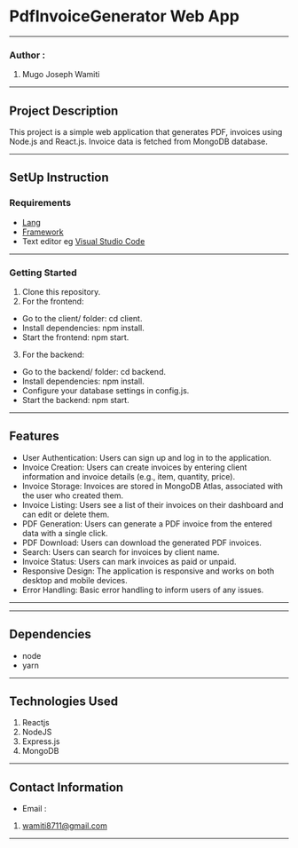 # PdfInvoiceGenerator Web App
*****
### Author :
1. Mugo Joseph Wamiti
****
## Project Description
This project is a simple web application that generates PDF,  invoices using Node.js and React.js. Invoice data is fetched from  MongoDB  database.
******
## SetUp Instruction
### Requirements
* [Lang](https://nodejs.org/en)
* [Framework](https://legacy.reactjs.org/)
* Text editor eg [Visual Studio Code](https://code.visualstudio.com/download)

*****

### Getting Started
1. Clone this repository.
2. For the frontend:
- Go to the client/ folder: cd client.
- Install dependencies: npm install.
- Start the frontend: npm start.

3. For the backend:
- Go to the backend/ folder: cd backend.
- Install dependencies: npm install.
- Configure your database settings in config.js.
- Start the backend: npm start.


*****
## Features
- User Authentication: Users can sign up and log in to the application.
- Invoice Creation: Users can create invoices by entering client information and invoice details (e.g., item, quantity, price).
- Invoice Storage: Invoices are stored in MongoDB Atlas, associated with the user who created them.
- Invoice Listing: Users see a list of their invoices on their dashboard and can edit or delete them.
- PDF Generation: Users can generate a PDF invoice from the entered data with a single click.
- PDF Download: Users can download the generated PDF invoices.
- Search: Users can search for invoices by client name.
- Invoice Status: Users can mark invoices as paid or unpaid.
- Responsive Design: The application is responsive and works on both desktop and mobile devices.
- Error Handling: Basic error handling to inform users of any issues.
*****

*****
## Dependencies
- node
- yarn
*****
## Technologies Used
1. Reactjs
2. NodeJS
3. Express.js
4. MongoDB
*****
## Contact Information
* Email : 
1. wamiti8711@gmail.com
*****

